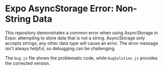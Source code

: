 # Expo AsyncStorage Error: Non-String Data

This repository demonstrates a common error when using AsyncStorage in Expo: attempting to store data that is not a string. AsyncStorage only accepts strings; any other data type will cause an error.  The error message isn't always helpful, so debugging can be challenging.

The `bug.js` file shows the problematic code, while `bugSolution.js` provides the corrected version.